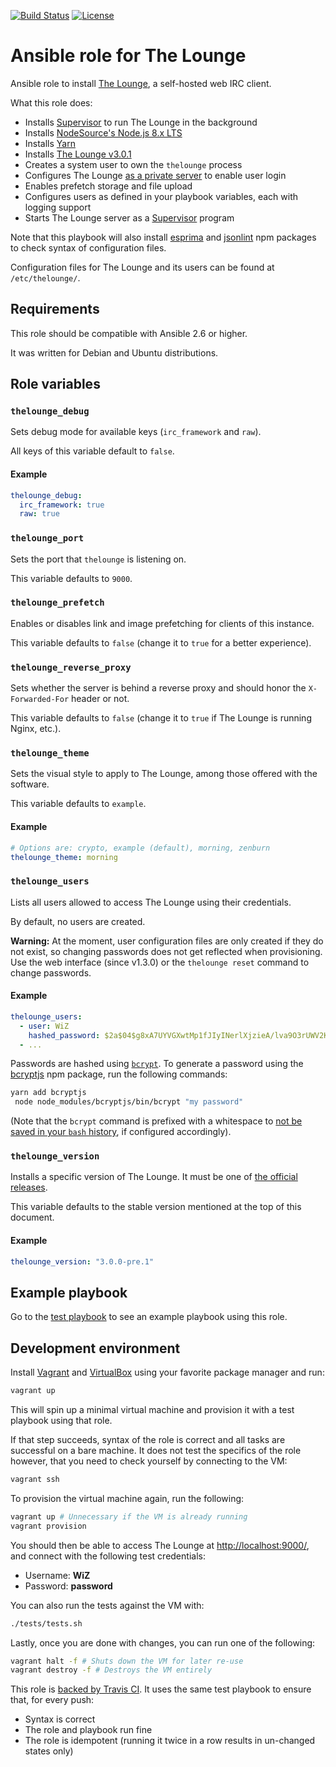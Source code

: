 [![Build Status](https://travis-ci.org/astorije/ansible-lounge.svg?branch=master)](https://travis-ci.org/astorije/ansible-lounge)
[![License](https://img.shields.io/badge/license-MIT-blue.svg)](LICENSE)

# Ansible role for The Lounge

Ansible role to install [The Lounge](https://thelounge.chat/), a self-hosted web IRC
client.

What this role does:

- Installs [Supervisor](http://supervisord.org/) to run The Lounge in the background
- Installs [NodeSource's Node.js 8.x LTS](https://nodejs.org/en/download/package-manager/#debian-and-ubuntu-based-linux-distributions)
- Installs [Yarn](https://yarnpkg.com/en/)
- Installs [The Lounge v3.0.1](https://github.com/thelounge/thelounge/blob/master/CHANGELOG.md)
- Creates a system user to own the `thelounge` process
- Configures The Lounge [as a private server](https://thelounge.chat/docs/server/configuration.html#public) to enable user login
- Enables prefetch storage and file upload
- Configures users as defined in your playbook variables, each with logging support
- Starts The Lounge server as a [Supervisor](http://supervisord.org/) program

Note that this playbook will also install
[esprima](https://www.npmjs.com/package/esprima) and
[jsonlint](https://www.npmjs.com/package/jsonlint) npm packages to check syntax
of configuration files.

Configuration files for The Lounge and its users can be found at
`/etc/thelounge/`.

## Requirements

This role should be compatible with Ansible 2.6 or higher.

It was written for Debian and Ubuntu distributions.

## Role variables

### `thelounge_debug`

Sets debug mode for available keys (`irc_framework` and `raw`).

All keys of this variable default to `false`.

#### Example

```yaml
thelounge_debug:
  irc_framework: true
  raw: true
```

### `thelounge_port`

Sets the port that `thelounge` is listening on.

This variable defaults to `9000`.

### `thelounge_prefetch`

Enables or disables link and image prefetching for clients of this instance.

This variable defaults to `false` (change it to `true` for a better experience).

### `thelounge_reverse_proxy`

Sets whether the server is behind a reverse proxy and should honor the
`X-Forwarded-For` header or not.

This variable defaults to `false` (change it to `true` if The Lounge is running
Nginx, etc.).

### `thelounge_theme`

Sets the visual style to apply to The Lounge, among those offered with the
software.

This variable defaults to `example`.

#### Example

```yaml
# Options are: crypto, example (default), morning, zenburn
thelounge_theme: morning
```

### `thelounge_users`

Lists all users allowed to access The Lounge using their credentials.

By default, no users are created.

**Warning:** At the moment, user configuration files are only created if they do
not exist, so changing passwords does not get reflected when provisioning. Use
the web interface (since v1.3.0) or the `thelounge reset` command to change
passwords.

#### Example

```yaml
thelounge_users:
  - user: WiZ
    hashed_password: $2a$04$g8xA7UYVGXwtMp1fJIyINerlXjzieA/lva9O3rUWV2KEpLTjhdVD6 # "password"
  - ...
```

Passwords are hashed using [`bcrypt`](https://en.wikipedia.org/wiki/Bcrypt). To
generate a password using the [bcryptjs](https://www.npmjs.com/package/bcryptjs)
npm package, run the following commands:

```bash
yarn add bcryptjs
 node node_modules/bcryptjs/bin/bcrypt "my password"
```

(Note that the `bcrypt` command is prefixed with a whitespace to
[not be saved in your `bash` history](http://askubuntu.com/a/15929/166928),
if configured accordingly).

### `thelounge_version`

Installs a specific version of The Lounge. It must be one of [the official
releases](https://github.com/thelounge/thelounge/releases).

This variable defaults to the stable version mentioned at the top of this
document.

#### Example

```yaml
thelounge_version: "3.0.0-pre.1"
```

## Example playbook

Go to the [test playbook](tests/test.yml) to see an example playbook using this
role.

## Development environment

Install [Vagrant](https://www.vagrantup.com/) and
[VirtualBox](https://www.virtualbox.org/) using your favorite package manager
and run:

```bash
vagrant up
```

This will spin up a minimal virtual machine and provision it with a test
playbook using that role.

If that step succeeds, syntax of the role is correct and all tasks are
successful on a bare machine. It does not test the specifics of the role
however, that you need to check yourself by connecting to the VM:

```bash
vagrant ssh
```

To provision the virtual machine again, run the following:

```bash
vagrant up # Unnecessary if the VM is already running
vagrant provision
```

You should then be able to access The Lounge at <http://localhost:9000/>, and
connect with the following test credentials:
  - Username: **WiZ**
  - Password: **password**

You can also run the tests against the VM with:

```bash
./tests/tests.sh
```

Lastly, once you are done with changes, you can run one of the following:

```bash
vagrant halt -f # Shuts down the VM for later re-use
vagrant destroy -f # Destroys the VM entirely
```

This role is
[backed by Travis CI](https://travis-ci.org/astorije/ansible-lounge).
It uses the same test playbook to ensure that, for every push:

- Syntax is correct
- The role and playbook run fine
- The role is idempotent (running it twice in a row results in un-changed states
  only)

